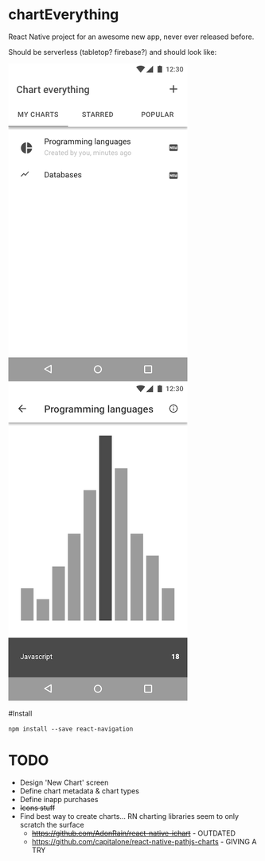 # chartEverything
React Native project for an awesome new app, never ever released before.

Should be serverless (tabletop? firebase?) and should look like:

![Target](https://raw.githubusercontent.com/rotoxl/chartEverything/master/screenshots/MyCharts.png "List") 
![Target](https://raw.githubusercontent.com/rotoxl/chartEverything/master/screenshots/Chart.png "Detail") 


#Install

```shell
npm install --save react-navigation
```

# TODO
* Design 'New Chart' screen
* Define chart metadata & chart types
* Define inapp purchases
* ~~Icons stuff~~
* Find best way to create charts... RN charting libraries seem to only scratch the surface
  * ~~https://github.com/AdonRain/react-native-ichart~~ - OUTDATED
  * https://github.com/capitalone/react-native-pathjs-charts - GIVING A TRY 